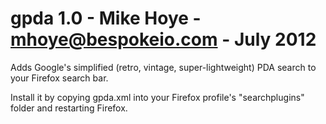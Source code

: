 gpda 1.0 - Mike Hoye - mhoye@bespokeio.com - July 2012
====

Adds Google's simplified (retro, vintage, super-lightweight) PDA search to your Firefox search bar.

Install it by copying gpda.xml into your Firefox profile's "searchplugins"
folder and restarting Firefox.

